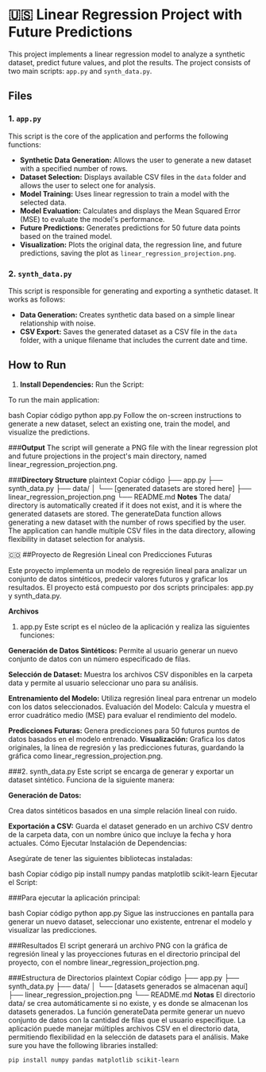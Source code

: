 # :us: Linear Regression Project with Future Predictions

This project implements a linear regression model to analyze a synthetic dataset, predict future values, and plot the results. The project consists of two main scripts: `app.py` and `synth_data.py`.

## Files

### 1. `app.py`

This script is the core of the application and performs the following functions:

- **Synthetic Data Generation:** Allows the user to generate a new dataset with a specified number of rows.
- **Dataset Selection:** Displays available CSV files in the `data` folder and allows the user to select one for analysis.
- **Model Training:** Uses linear regression to train a model with the selected data.
- **Model Evaluation:** Calculates and displays the Mean Squared Error (MSE) to evaluate the model's performance.
- **Future Predictions:** Generates predictions for 50 future data points based on the trained model.
- **Visualization:** Plots the original data, the regression line, and future predictions, saving the plot as `linear_regression_projection.png`.

### 2. `synth_data.py`

This script is responsible for generating and exporting a synthetic dataset. It works as follows:

- **Data Generation:** Creates synthetic data based on a simple linear relationship with noise.
- **CSV Export:** Saves the generated dataset as a CSV file in the `data` folder, with a unique filename that includes the current date and time.

## How to Run

1. **Install Dependencies:**
Run the Script:

To run the main application:

bash
Copiar código
python app.py
Follow the on-screen instructions to generate a new dataset, select an existing one, train the model, and visualize the predictions.

###**Output**
The script will generate a PNG file with the linear regression plot and future projections in the project's main directory, named linear_regression_projection.png.

###**Directory Structure**
plaintext
Copiar código
├── app.py
├── synth_data.py
├── data/
│   └── [generated datasets are stored here]
├── linear_regression_projection.png
└── README.md
**Notes**
The data/ directory is automatically created if it does not exist, and it is where the generated datasets are stored.
The generateData function allows generating a new dataset with the number of rows specified by the user.
The application can handle multiple CSV files in the data directory, allowing flexibility in dataset selection for analysis.



🇨🇴 ##Proyecto de Regresión Lineal con Predicciones Futuras

Este proyecto implementa un modelo de regresión lineal para analizar un conjunto de datos sintéticos, predecir valores futuros y graficar los resultados. El proyecto está compuesto por dos scripts principales: app.py y synth_data.py.

**Archivos**
1. app.py
Este script es el núcleo de la aplicación y realiza las siguientes funciones:

**Generación de Datos Sintéticos:**
Permite al usuario generar un nuevo conjunto de datos con un número especificado de filas.

**Selección de Dataset:** Muestra los archivos CSV disponibles en la carpeta data y permite al usuario seleccionar uno para su análisis.

**Entrenamiento del Modelo:** Utiliza regresión lineal para entrenar un modelo con los datos seleccionados.
Evaluación del Modelo: Calcula y muestra el error cuadrático medio (MSE) para evaluar el rendimiento del modelo.

**Predicciones Futuras:** Genera predicciones para 50 futuros puntos de datos basados en el modelo entrenado.
**Visualización:** Grafica los datos originales, la línea de regresión y las predicciones futuras, guardando la gráfica como linear_regression_projection.png.


###2. synth_data.py
Este script se encarga de generar y exportar un dataset sintético. Funciona de la siguiente manera:

**Generación de Datos:** 

Crea datos sintéticos basados en una simple relación lineal con ruido.

**Exportación a CSV:** Guarda el dataset generado en un archivo CSV dentro de la carpeta data, con un nombre único que incluye la fecha y hora actuales.
Cómo Ejecutar
Instalación de Dependencias:

Asegúrate de tener las siguientes bibliotecas instaladas:

bash
Copiar código
pip install numpy pandas matplotlib scikit-learn
Ejecutar el Script:

###Para ejecutar la aplicación principal:

bash
Copiar código
python app.py
Sigue las instrucciones en pantalla para generar un nuevo dataset, seleccionar uno existente, entrenar el modelo y visualizar las predicciones.

###Resultados
El script generará un archivo PNG con la gráfica de regresión lineal y las proyecciones futuras en el directorio principal del proyecto, con el nombre linear_regression_projection.png.

###Estructura de Directorios
plaintext
Copiar código
├── app.py
├── synth_data.py
├── data/
│   └── [datasets generados se almacenan aquí]
├── linear_regression_projection.png
└── README.md
**Notas**
El directorio data/ se crea automáticamente si no existe, y es donde se almacenan los datasets generados.
La función generateData permite generar un nuevo conjunto de datos con la cantidad de filas que el usuario especifique.
La aplicación puede manejar múltiples archivos CSV en el directorio data, permitiendo flexibilidad en la selección de datasets para el análisis.
   Make sure you have the following libraries installed:

   ```bash
   pip install numpy pandas matplotlib scikit-learn
